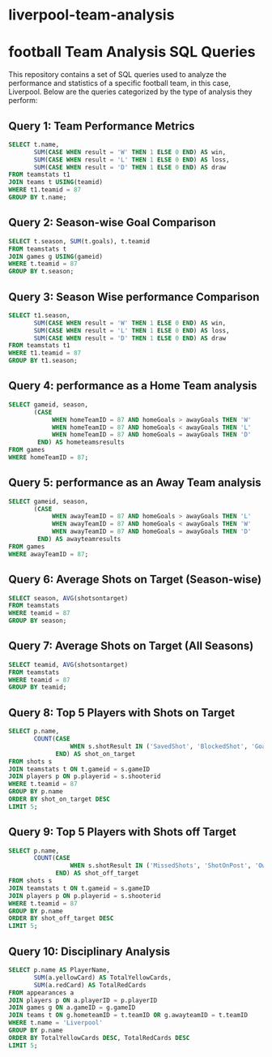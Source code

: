 # liverpool-team-analysis

# football Team Analysis SQL Queries

This repository contains a set of SQL queries used to analyze the performance and statistics of a specific football team, in this case, Liverpool. Below are the queries categorized by the type of analysis they perform:



## Query 1: Team Performance Metrics
```sql
SELECT t.name,
       SUM(CASE WHEN result = 'W' THEN 1 ELSE 0 END) AS win, 
       SUM(CASE WHEN result = 'L' THEN 1 ELSE 0 END) AS loss, 
       SUM(CASE WHEN result = 'D' THEN 1 ELSE 0 END) AS draw
FROM teamstats t1
JOIN teams t USING(teamid)
WHERE t1.teamid = 87
GROUP BY t.name;
```

## Query 2: Season-wise Goal Comparison
```sql
SELECT t.season, SUM(t.goals), t.teamid 
FROM teamstats t
JOIN games g USING(gameid)
WHERE t.teamid = 87
GROUP BY t.season;
```

## Query 3: Season Wise performance Comparison
```sql
SELECT t1.season,
       SUM(CASE WHEN result = 'W' THEN 1 ELSE 0 END) AS win, 
       SUM(CASE WHEN result = 'L' THEN 1 ELSE 0 END) AS loss, 
       SUM(CASE WHEN result = 'D' THEN 1 ELSE 0 END) AS draw
FROM teamstats t1
WHERE t1.teamid = 87
GROUP BY t1.season;
```

## Query 4: performance as a Home Team analysis
```sql
SELECT gameid, season, 
       (CASE 
            WHEN homeTeamID = 87 AND homeGoals > awayGoals THEN 'W'  
            WHEN homeTeamID = 87 AND homeGoals < awayGoals THEN 'L'  
            WHEN homeTeamID = 87 AND homeGoals = awayGoals THEN 'D' 
        END) AS hometeamsresults 
FROM games
WHERE homeTeamID = 87;
```

## Query 5: performance as an Away Team analysis
```sql
SELECT gameid, season, 
       (CASE 
            WHEN awayTeamID = 87 AND homeGoals > awayGoals THEN 'L'  
            WHEN awayTeamID = 87 AND homeGoals < awayGoals THEN 'W'  
            WHEN awayTeamID = 87 AND homeGoals = awayGoals THEN 'D'  
        END) AS awayteamresults
FROM games
WHERE awayTeamID = 87;
```

## Query 6: Average Shots on Target (Season-wise)
```sql
SELECT season, AVG(shotsontarget) 
FROM teamstats
WHERE teamid = 87
GROUP BY season;
```

## Query 7: Average Shots on Target (All Seasons)
```sql
SELECT teamid, AVG(shotsontarget) 
FROM teamstats
WHERE teamid = 87
GROUP BY teamid;
```

## Query 8: Top 5 Players with Shots on Target
```sql
SELECT p.name,
       COUNT(CASE 
                 WHEN s.shotResult IN ('SavedShot', 'BlockedShot', 'Goal') THEN 1 
             END) AS shot_on_target 
FROM shots s
JOIN teamstats t ON t.gameid = s.gameID
JOIN players p ON p.playerid = s.shooterid
WHERE t.teamid = 87
GROUP BY p.name 
ORDER BY shot_on_target DESC  
LIMIT 5;
```

## Query 9: Top 5 Players with Shots off Target
```sql
SELECT p.name,
       COUNT(CASE 
                 WHEN s.shotResult IN ('MissedShots', 'ShotOnPost', 'OwnGoal') THEN 1 
             END) AS shot_off_target
FROM shots s
JOIN teamstats t ON t.gameid = s.gameID
JOIN players p ON p.playerid = s.shooterid
WHERE t.teamid = 87
GROUP BY p.name 
ORDER BY shot_off_target DESC 
LIMIT 5;
```

## Query 10: Disciplinary Analysis
```sql
SELECT p.name AS PlayerName, 
       SUM(a.yellowCard) AS TotalYellowCards, 
       SUM(a.redCard) AS TotalRedCards
FROM appearances a
JOIN players p ON a.playerID = p.playerID
JOIN games g ON a.gameID = g.gameID
JOIN teams t ON g.hometeamID = t.teamID OR g.awayteamID = t.teamID
WHERE t.name = 'Liverpool'
GROUP BY p.name 
ORDER BY TotalYellowCards DESC, TotalRedCards DESC  
LIMIT 5;
